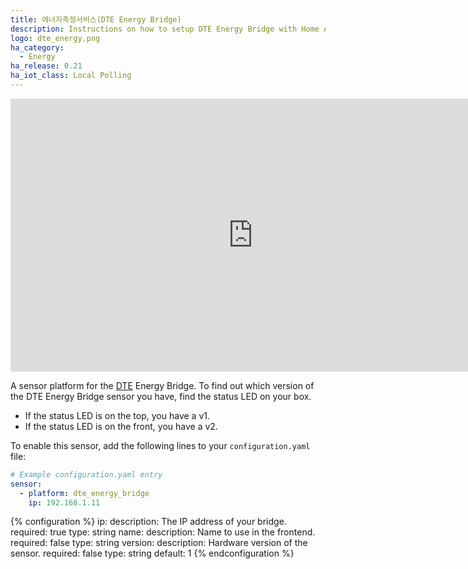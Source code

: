 ```yaml
---
title: 에너지측정서비스(DTE Energy Bridge)
description: Instructions on how to setup DTE Energy Bridge with Home Assistant.
logo: dte_energy.png
ha_category:
  - Energy
ha_release: 0.21
ha_iot_class: Local Polling
---
```


<div class='videoWrapper'>
<iframe width="776" height="437" src="https://www.youtube.com/embed/L9gWpcCjsGs" frameborder="0" allow="accelerometer; autoplay; encrypted-media; gyroscope; picture-in-picture" allowfullscreen></iframe>
</div>

A sensor platform for the [DTE](https://www.newlook.dteenergy.com/) Energy Bridge. To find out which version of the DTE Energy Bridge sensor you have, find the status LED on your box.

 - If the status LED is on the top, you have a v1.
 - If the status LED is on the front, you have a v2.

To enable this sensor, add the following lines to your `configuration.yaml` file:

```yaml
# Example configuration.yaml entry
sensor:
  - platform: dte_energy_bridge
    ip: 192.168.1.11
```

{% configuration %}
ip:
  description: The IP address of your bridge.
  required: true
  type: string
name:
  description: Name to use in the frontend.
  required: false
  type: string
version:
  description: Hardware version of the sensor.
  required: false
  type: string
  default: 1
{% endconfiguration %}
